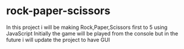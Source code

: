 # rock-paper-scissors
In this project i will be making Rock,Paper,Scissors first to 5
using JavaScript
Initially the game will be played from the console but in the future i will update the project to have GUI
